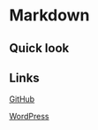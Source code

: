 # Markdown

## Quick look


## Links

[GitHub](https://guides.github.com/features/mastering-markdown/)

[WordPress](https://guides.github.com/features/mastering-markdown/)
